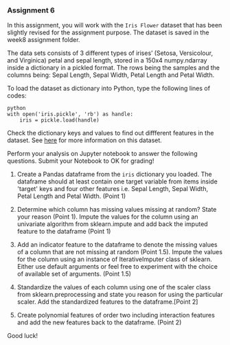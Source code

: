 ### Assignment 6

In this assignment, you will work with the `Iris Flower` dataset that has been slightly revised for the assignment purpose. The dataset is saved in the week8 assignment folder.

The data sets consists of 3 different types of irises’ (Setosa, Versicolour, and Virginica) petal and sepal length, stored in a 150x4 numpy.ndarray inside a dictionary in a pickled format. The rows being the samples and the columns being: Sepal Length, Sepal Width, Petal Length and Petal Width.

To load the dataset as dictionary into Python, type the following lines of codes:

```
python
with open('iris.pickle', 'rb') as handle:
    iris = pickle.load(handle)
```

Check the dictionary keys and values to find out diffferent features in the dataset. See [here](https://en.wikipedia.org/wiki/Iris_flower_data_set) for more information on this dataset.


Perform your analysis on Jupyter notebook to answer the following questions. Submit your Notebook to OK for grading!

1. Create a Pandas dataframe from the `iris` dictionary you loaded. The dataframe should at least contain one target variable from items inside 'target' keys and four other features i.e. Sepal Length, Sepal Width, Petal Length and Petal Width. (Point 1)
    
2. Determine which column has missing values missing at random? State your reason (Point 1). Impute the values for the column using an univariate algorithm from sklearn.impute and add back the imputed feature to the dataframe (Point 1) 
    
3. Add an indicator feature to the dataframe to denote the missing values of a column that are not missing at random (Point 1.5). Impute the values for the column using an instance of IterativeImputer class of sklearn. Either use default arguments or feel free to experiment with the choice of available set of arguments. (Point 1.5)
    
4. Standardize the values of each column using one of the scaler class from sklearn.preprocessing and state you reason for using the particular scaler. Add the standardized features to the dataframe.[Point 2]

5. Create polynomial features of order two including interaction features and add the new features back to the dataframe. (Point 2)
    


Good luck!


